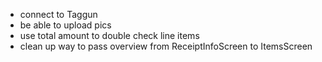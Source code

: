 * connect to Taggun
* be able to upload pics
* use total amount to double check line items
* clean up way to pass overview from ReceiptInfoScreen to ItemsScreen